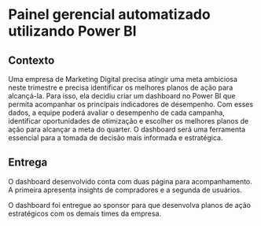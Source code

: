 # Painel gerencial automatizado utilizando Power BI

## Contexto
Uma empresa de Marketing Digital precisa atingir uma meta ambiciosa neste trimestre e precisa identificar os melhores planos de ação para alcançá-la. Para isso, ela decidiu criar um dashboard no Power BI que permita acompanhar os principais indicadores de desempenho. Com esses dados, a equipe poderá avaliar o desempenho de cada campanha, identificar oportunidades de otimização e escolher os melhores planos de ação para alcançar a meta do quarter. O dashboard será uma ferramenta essencial para a tomada de decisão mais informada e estratégica.

## Entrega

O dashboard desenvolvido conta com duas página para acompanhamento. A primeira apresenta insights de compradores e a segunda de usuários.

O dashboard foi entregue ao sponsor para que desenvolva planos de ação estratégicos com os demais times da empresa.
